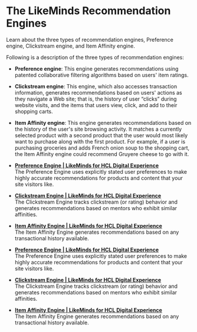 # The LikeMinds Recommendation Engines

Learn about the three types of recommendation engines, Preference engine, Clickstream engine, and Item Affinity engine.

Following is a description of the three types of recommendation engines:

-   **Preference engine**: This engine generates recommendations using patented collaborative filtering algorithms based on users' item ratings.
-   **Clickstream engine**: This engine, which also accesses transaction information, generates recommendations based on users' actions as they navigate a Web site; that is, the history of user “clicks” during website visits, and the items that users view, click, and add to their shopping carts.
-   **Item Affinity engine**: This engine generates recommendations based on the history of the user's site browsing activity. It matches a currently selected product with a second product that the user would most likely want to purchase along with the first product. For example, if a user is purchasing groceries and adds French onion soup to the shopping cart, the Item Affinity engine could recommend Gruyere cheese to go with it.

-   **[Preference Engine | LikeMinds for HCL Digital Experience](pzn_preference_engine.md)**  
The Preference Engine uses explicitly stated user preferences to make highly accurate recommendations for products and content that your site visitors like.
-   **[Clickstream Engine | LikeMinds for HCL Digital Experience](pzn_clickstream_engine.md)**  
The Clickstream Engine tracks clickstream (or rating) behavior and generates recommendations based on mentors who exhibit similar affinities.
-   **[Item Affinity Engine | LikeMinds for HCL Digital Experience](pzn_item_affinity_engine.md)**  
The Item Affinity Engine generates recommendations based on any transactional history available.
-   **[Preference Engine | LikeMinds for HCL Digital Experience](pzn_preference_engine.md)**  
The Preference Engine uses explicitly stated user preferences to make highly accurate recommendations for products and content that your site visitors like.
-   **[Clickstream Engine | LikeMinds for HCL Digital Experience](pzn_clickstream_engine.md)**  
The Clickstream Engine tracks clickstream (or rating) behavior and generates recommendations based on mentors who exhibit similar affinities.
-   **[Item Affinity Engine | LikeMinds for HCL Digital Experience](pzn_item_affinity_engine.md)**  
The Item Affinity Engine generates recommendations based on any transactional history available.


